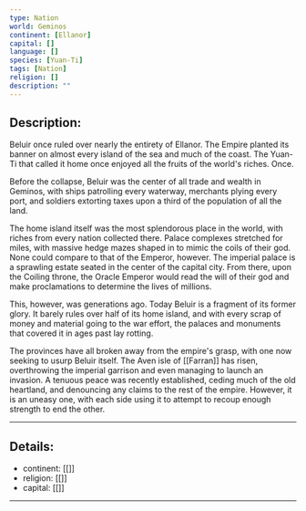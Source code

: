 ```yaml
---
type: Nation
world: Geminos
continent: [Ellanor]
capital: []
language: []
species: [Yuan-Ti]
tags: [Nation]
religion: []
description: ""
---
```


## Description:

Beluir once ruled over nearly the entirety of Ellanor. The Empire planted its banner on almost every island of the sea and much of the coast. The Yuan-Ti that called it home once enjoyed all the fruits of the world's riches. Once.

Before the collapse, Beluir was the center of all trade and wealth in Geminos, with ships patrolling every waterway, merchants plying every port, and soldiers extorting taxes upon a third of the population of all the land. 

The home island itself was the most splendorous place in the world, with riches from every nation collected there. Palace complexes stretched for miles, with massive hedge mazes shaped in to mimic the coils of their god. None could compare to that of the Emperor, however. The imperial palace is a sprawling estate seated in the center of the capital city. From there, upon the Coiling throne, the Oracle Emperor would read the will of their god and make proclamations to determine the lives of millions.

This, however, was generations ago. Today Beluir is a fragment of its former glory. It barely rules over half of its home island, and with every scrap of money and material going to the war effort, the palaces and monuments that covered it in ages past lay rotting.

The provinces have all broken away from the empire's grasp, with one now seeking to usurp Beluir itself. The Aven isle of [[Farran]] has risen, overthrowing the imperial garrison and even managing to launch an invasion. A tenuous peace was recently established, ceding much of the old heartland, and denouncing any claims to the rest of the empire. However, it is an uneasy one, with each side using it to attempt to recoup enough strength to end the other.

---
## Details:
- continent: [[]]
- religion: [[]]
- capital: [[]]

---




